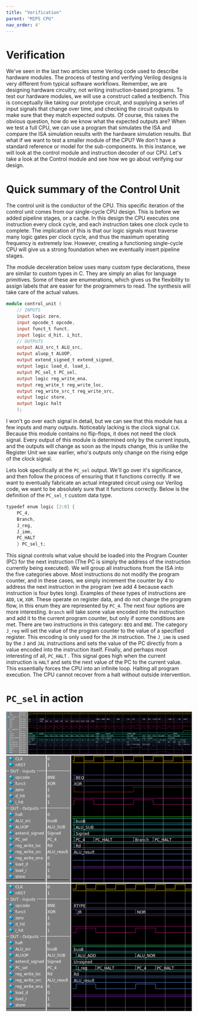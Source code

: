 ```yaml
---
title: "Verification"
parent: "MIPS CPU"
nav_order: 4'
---
```


# Verification
We've seen in the last two articles some Verilog code used to describe hardware modules. The process of testing and verifying Verilog designs is very different from typical software workflows. Remember, we are designing hardware circuitry, not writing instruction-based programs. To test our hardware modules, we will use a construct called a testbench. This is conceptually like taking our prototype circuit, and supplying a series of input signals that change over time, and checking the circuit outputs to make sure that they match expected outputs. Of course, this raises the obvious question, how do we know what the expected outputs are? When we test a full CPU, we can use a program that simulates the ISA and compare the ISA simulation results with the hardware simulation results. But what if we want to test a smaller module of the CPU? We don't have a standard reference or model for the sub-components. In this instance, we will look at the control module and instruction decoder of our CPU. Let's take a look at the Control module and see how we go about verifying our design.


# Quick summary of the Control Unit
The control unit is the conductor of the CPU. This specific iteration of the control unit comes from our single-cycle CPU design. This is before we added pipeline stages, or a cache. In this design the CPU executes one instruction every clock cycle, and each instruction takes one clock cycle to complete. The implication of this is that our logic signals must traverse many logic gates per clock cycle, and thus the maximum operating frequency is extremely low. However, creating a functioning single-cycle CPU will give us a strong foundation when we eventually insert pipeline stages.

The module deceleration below uses many custom type declarations, these are similar to custom types in C. They are simply an alias for language primitives. Some of these are enumerations, which gives us the flexibility to assign labels that are easier for the programmers to read. The synthesis will take care of the actual values.

```verilog
module control_unit (
	// INPUTS
	input logic zero,
	input opcode_t opcode, 
	input funct_t funct,
	input logic d_hit, i_hit,
	// OUTPUTS
	output ALU_src_t ALU_src, 
	output aluop_t ALUOP,
	output extend_signed_t extend_signed,
	output logic load_d, load_i,
	output PC_sel_t PC_sel,
	output logic reg_write_ena, 
	output reg_write_t reg_write_loc, 
	output reg_write_src_t reg_write_src,
	output logic store,
	output logic halt
	);
```

I won't go over each signal in detail, but we can see that this module has a few inputs and many outputs. Noticeably lacking is the clock signal ```CLK```. Because this module contains no flip-flops, it does not need the clock signal. Every output of this module is determined only by the current inputs, and the outputs will change as soon as the inputs change, this is unlike the Register Unit we saw earlier, who's outputs only change on the rising edge of the clock signal.

Lets look specifically at the ```PC_sel``` output. We'll go over it's significance, and then follow the process of ensuring that it functions correctly. If we want to eventually fabricate an actual integrated circuit using our Verilog code, we want to be absolutely sure that it functions correctly. Below is the definition of the ```PC_sel_t``` custom data type.

```verilog
typedef enum logic [2:0] {
	PC_4,
	Branch,
	J_reg,
	J_imm,
	PC_HALT
	} PC_sel_t;
```

This signal controls what value should be loaded into the Program Counter (PC) for the next instruction (The PC is simply the address of the instruction currently being executed). We will group all instructions from the ISA into the five categories above. Most instructions do not modify the program counter, and in these cases, we simply increment the counter by 4 to address the next instruction in the program (we add 4 because each instruction is four bytes long). Examples of these types of instructions are ```ADD```, ```LW```, ```XOR```. These operate on register data, and do not change the program flow, in this enum they are represented by ```PC_4```. The next four options are more interesting. ```Branch``` will take some value encoded into the instruction and add it to the current program counter, but only if some conditions are met. There are two instructions in this category: ```BEQ``` and ```BNE```.  The category ```J_reg``` will set the value of the program counter to the value of a specified register. This encoding is only used for the ```JR``` instruction. The ```J_imm``` is used by the ```J``` and ```JAL``` instructions and sets the value of the PC directly from a value encoded into the instruction itself. Finally, and perhaps most interesting of all, ```PC_HALT``` . This signal goes high when the current instruction is ```HALT``` and sets the next value of the PC to the current value. This essentially forces the CPU into an infinite loop. Halting all program execution. The CPU cannot recover from a halt without outside intervention.

# ```PC_sel``` in action

![Overview](../media/mips-cpu-control-unit-tb-overview.png)
![BEQ](../media/mips-cpu-control-unit-tb-BEQ.png)
![JR](../media/mips-cpu-control-unit-tb-JR.png)
